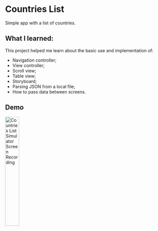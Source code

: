 # Countries List

Simple app with a list of countries.

## What I learned:

This project helped me learn about the basic use and implementation of:

- Navigation controller;
- View controller;
- Scroll view;
- Table view;
- Storyboard;
- Parsing JSON from a local file;
- How to pass data between screens.

## Demo

<img src="../assets/P01-CountriesList-Simulator-Screen-Recording.gif" alt="Countries List Simulator Screen Recording" width="30%"/>
